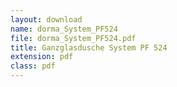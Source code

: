 ```yaml
---
layout: download
name: dorma_System_PF524
file: dorma_System_PF524.pdf
title: Ganzglasdusche System PF 524
extension: pdf
class: pdf
---
```

